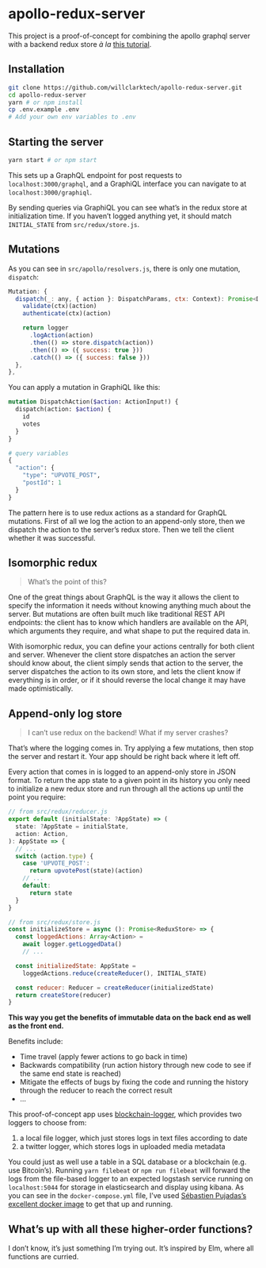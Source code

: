 # apollo-redux-server

This project is a proof-of-concept for combining the apollo graphql server with a backend redux store _à la_ [this tutorial](http://teropa.info/blog/2015/09/10/full-stack-redux-tutorial.html).

## Installation

```sh
git clone https://github.com/willclarktech/apollo-redux-server.git
cd apollo-redux-server
yarn # or npm install
cp .env.example .env
# Add your own env variables to .env
```

## Starting the server

```sh
yarn start # or npm start
```

This sets up a GraphQL endpoint for post requests to `localhost:3000/graphql`, and a GraphiQL interface you can navigate to at `localhost:3000/graphiql`.

By sending queries via GraphiQL you can see what’s in the redux store at initialization time. If you haven’t logged anything yet, it should match `INITIAL_STATE` from `src/redux/store.js`.

## Mutations

As you can see in `src/apollo/resolvers.js`, there is only one mutation, `dispatch`:

```js
Mutation: {
  dispatch(_: any, { action }: DispatchParams, ctx: Context): Promise<DispatchResult> {
    validate(ctx)(action)
    authenticate(ctx)(action)

    return logger
      .logAction(action)
      .then(() => store.dispatch(action))
      .then(() => ({ success: true }))
      .catch(() => ({ success: false }))
  },
},
```

You can apply a mutation in GraphiQL like this:

```graphql
mutation DispatchAction($action: ActionInput!) {
  dispatch(action: $action) {
    id
    votes
  }
}

# query variables
{
  "action": {
    "type": "UPVOTE_POST",
    "postId": 1
  }
}
```

The pattern here is to use redux actions as a standard for GraphQL mutations. First of all we log the action to an append-only store, then we dispatch the action to the server’s redux store. Then we tell the client whether it was successful.

## Isomorphic redux

> What’s the point of this?

One of the great things about GraphQL is the way it allows the client to specify the information it needs without knowing anything much about the server. But mutations are often built much like traditional REST API endpoints: the client has to know which handlers are available on the API, which arguments they require, and what shape to put the required data in.

With isomorphic redux, you can define your actions centrally for both client and server. Whenever the client store dispatches an action the server should know about, the client simply sends that action to the server, the server dispatches the action to its own store, and lets the client know if everything is in order, or if it should reverse the local change it may have made optimistically.

## Append-only log store

> I can’t use redux on the backend! What if my server crashes?

That’s where the logging comes in. Try applying a few mutations, then stop the server and restart it. Your app should be right back where it left off.

Every action that comes in is logged to an append-only store in JSON format. To return the app state to a given point in its history you only need to initialize a new redux store and run through all the actions up until the point you require:

```js
// from src/redux/reducer.js
export default (initialState: ?AppState) => (
  state: ?AppState = initialState,
  action: Action,
): AppState => {
  // ...
  switch (action.type) {
    case 'UPVOTE_POST':
      return upvotePost(state)(action)
    // ...
    default:
      return state
  }
}

// from src/redux/store.js
const initializeStore = async (): Promise<ReduxStore> => {
  const loggedActions: Array<Action> =
    await logger.getLoggedData()
    // ...

  const initializedState: AppState =
    loggedActions.reduce(createReducer(), INITIAL_STATE)

  const reducer: Reducer = createReducer(initializedState)
  return createStore(reducer)
}
```

**This way you get the benefits of immutable data on the back end as well as the front end.**

Benefits include:
- Time travel (apply fewer actions to go back in time)
- Backwards compatibility (run action history through new code to see if the same end state is reached)
- Mitigate the effects of bugs by fixing the code and running the history through the reducer to reach the correct result
- ...

This proof-of-concept app uses [blockchain-logger](https://github.com/willclarktech/blockchain-logger), which provides two loggers to choose from:
1. a local file logger, which just stores logs in text files according to date
1. a twitter logger, which stores logs in uploaded media metadata

You could just as well use a table in a SQL database or a blockchain (e.g. use Bitcoin’s). Running `yarn filebeat` or `npm run filebeat` will forward the logs from the file-based logger to an expected logstash service running on `localhost:5044` for storage in elasticsearch and display using kibana. As you can see in the `docker-compose.yml` file, I’ve used [Sébastien Pujadas’s excellent docker image](https://elk-docker.readthedocs.io/) to get that up and running.

## What’s up with all these higher-order functions?

I don’t know, it’s just something I’m trying out. It’s inspired by Elm, where all functions are curried.

